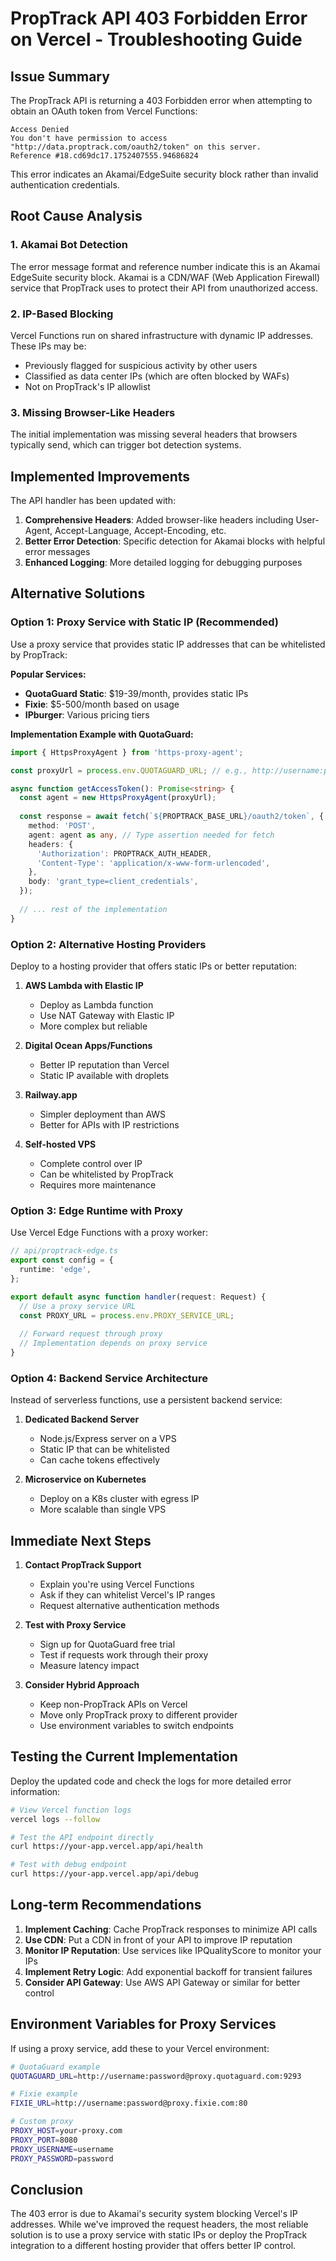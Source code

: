 # PropTrack API 403 Forbidden Error on Vercel - Troubleshooting Guide

## Issue Summary

The PropTrack API is returning a 403 Forbidden error when attempting to obtain an OAuth token from Vercel Functions:

```
Access Denied
You don't have permission to access "http://data.proptrack.com/oauth2/token" on this server.
Reference #18.cd69dc17.1752407555.94686824
```

This error indicates an Akamai/EdgeSuite security block rather than invalid authentication credentials.

## Root Cause Analysis

### 1. Akamai Bot Detection

The error message format and reference number indicate this is an Akamai EdgeSuite security block. Akamai is a CDN/WAF (Web Application Firewall) service that PropTrack uses to protect their API from unauthorized access.

### 2. IP-Based Blocking

Vercel Functions run on shared infrastructure with dynamic IP addresses. These IPs may be:
- Previously flagged for suspicious activity by other users
- Classified as data center IPs (which are often blocked by WAFs)
- Not on PropTrack's IP allowlist

### 3. Missing Browser-Like Headers

The initial implementation was missing several headers that browsers typically send, which can trigger bot detection systems.

## Implemented Improvements

The API handler has been updated with:

1. **Comprehensive Headers**: Added browser-like headers including User-Agent, Accept-Language, Accept-Encoding, etc.
2. **Better Error Detection**: Specific detection for Akamai blocks with helpful error messages
3. **Enhanced Logging**: More detailed logging for debugging purposes

## Alternative Solutions

### Option 1: Proxy Service with Static IP (Recommended)

Use a proxy service that provides static IP addresses that can be whitelisted by PropTrack:

**Popular Services:**
- **QuotaGuard Static**: $19-39/month, provides static IPs
- **Fixie**: $5-500/month based on usage
- **IPburger**: Various pricing tiers

**Implementation Example with QuotaGuard:**

```typescript
import { HttpsProxyAgent } from 'https-proxy-agent';

const proxyUrl = process.env.QUOTAGUARD_URL; // e.g., http://username:password@proxy.quotaguard.com:9293

async function getAccessToken(): Promise<string> {
  const agent = new HttpsProxyAgent(proxyUrl);
  
  const response = await fetch(`${PROPTRACK_BASE_URL}/oauth2/token`, {
    method: 'POST',
    agent: agent as any, // Type assertion needed for fetch
    headers: {
      'Authorization': PROPTRACK_AUTH_HEADER,
      'Content-Type': 'application/x-www-form-urlencoded',
    },
    body: 'grant_type=client_credentials',
  });
  
  // ... rest of the implementation
}
```

### Option 2: Alternative Hosting Providers

Deploy to a hosting provider that offers static IPs or better reputation:

1. **AWS Lambda with Elastic IP**
   - Deploy as Lambda function
   - Use NAT Gateway with Elastic IP
   - More complex but reliable

2. **Digital Ocean Apps/Functions**
   - Better IP reputation than Vercel
   - Static IP available with droplets

3. **Railway.app**
   - Simpler deployment than AWS
   - Better for APIs with IP restrictions

4. **Self-hosted VPS**
   - Complete control over IP
   - Can be whitelisted by PropTrack
   - Requires more maintenance

### Option 3: Edge Runtime with Proxy

Use Vercel Edge Functions with a proxy worker:

```typescript
// api/proptrack-edge.ts
export const config = {
  runtime: 'edge',
};

export default async function handler(request: Request) {
  // Use a proxy service URL
  const PROXY_URL = process.env.PROXY_SERVICE_URL;
  
  // Forward request through proxy
  // Implementation depends on proxy service
}
```

### Option 4: Backend Service Architecture

Instead of serverless functions, use a persistent backend service:

1. **Dedicated Backend Server**
   - Node.js/Express server on a VPS
   - Static IP that can be whitelisted
   - Can cache tokens effectively

2. **Microservice on Kubernetes**
   - Deploy on a K8s cluster with egress IP
   - More scalable than single VPS

## Immediate Next Steps

1. **Contact PropTrack Support**
   - Explain you're using Vercel Functions
   - Ask if they can whitelist Vercel's IP ranges
   - Request alternative authentication methods

2. **Test with Proxy Service**
   - Sign up for QuotaGuard free trial
   - Test if requests work through their proxy
   - Measure latency impact

3. **Consider Hybrid Approach**
   - Keep non-PropTrack APIs on Vercel
   - Move only PropTrack proxy to different provider
   - Use environment variables to switch endpoints

## Testing the Current Implementation

Deploy the updated code and check the logs for more detailed error information:

```bash
# View Vercel function logs
vercel logs --follow

# Test the API endpoint directly
curl https://your-app.vercel.app/api/health

# Test with debug endpoint
curl https://your-app.vercel.app/api/debug
```

## Long-term Recommendations

1. **Implement Caching**: Cache PropTrack responses to minimize API calls
2. **Use CDN**: Put a CDN in front of your API to improve IP reputation
3. **Monitor IP Reputation**: Use services like IPQualityScore to monitor your IPs
4. **Implement Retry Logic**: Add exponential backoff for transient failures
5. **Consider API Gateway**: Use AWS API Gateway or similar for better control

## Environment Variables for Proxy Services

If using a proxy service, add these to your Vercel environment:

```bash
# QuotaGuard example
QUOTAGUARD_URL=http://username:password@proxy.quotaguard.com:9293

# Fixie example
FIXIE_URL=http://username:password@proxy.fixie.com:80

# Custom proxy
PROXY_HOST=your-proxy.com
PROXY_PORT=8080
PROXY_USERNAME=username
PROXY_PASSWORD=password
```

## Conclusion

The 403 error is due to Akamai's security system blocking Vercel's IP addresses. While we've improved the request headers, the most reliable solution is to use a proxy service with static IPs or deploy the PropTrack integration to a different hosting provider that offers better IP control.